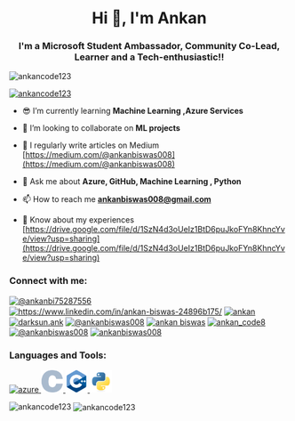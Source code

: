 <h1 align="center">Hi 👋, I'm Ankan</h1>
<h3 align="center">I'm a Microsoft Student Ambassador, Community Co-Lead, Learner and a Tech-enthusiastic!!</h3>

<p align="left"> <img src="https://komarev.com/ghpvc/?username=ankancode123&label=Profile%20views&color=0e75b6&style=flat" alt="ankancode123" /> </p>

<p align="left"> <a href="https://github.com/ryo-ma/github-profile-trophy"><img src="https://github-profile-trophy.vercel.app/?username=ankancode123" alt="ankancode123" /></a> </p>

- 😎 I’m currently learning **Machine Learning ,Azure Services**

- 👯 I’m looking to collaborate on **ML projects**

- 📝 I regularly write articles on Medium [https://medium.com/@ankanbiswas008](https://medium.com/@ankanbiswas008)

- 💬 Ask me about **Azure, GitHub, Machine Learning , Python**

- 📫 How to reach me **ankanbiswas008@gmail.com**

- 📄 Know about my experiences [https://drive.google.com/file/d/1SzN4d3oUeIz1BtD6puJkoFYn8KhncYve/view?usp=sharing](https://drive.google.com/file/d/1SzN4d3oUeIz1BtD6puJkoFYn8KhncYve/view?usp=sharing)

<h3 align="left">Connect with me:</h3>
<p align="left">
<a href="https://twitter.com/@ankanbi75287556" target="blank"><img align="center" src="https://cdn.jsdelivr.net/npm/simple-icons@3.0.1/icons/twitter.svg" alt="@ankanbi75287556" height="30" width="40" /></a>
<a href="https://linkedin.com/in/https://www.linkedin.com/in/ankan-biswas-24896b175/" target="blank"><img align="center" src="https://cdn.jsdelivr.net/npm/simple-icons@3.0.1/icons/linkedin.svg" alt="https://www.linkedin.com/in/ankan-biswas-24896b175/" height="30" width="40" /></a>
<a href="https://fb.com/ankan" target="blank"><img align="center" src="https://cdn.jsdelivr.net/npm/simple-icons@3.0.1/icons/facebook.svg" alt="ankan" height="30" width="40" /></a>
<a href="https://instagram.com/darksun.ank" target="blank"><img align="center" src="https://cdn.jsdelivr.net/npm/simple-icons@3.0.1/icons/instagram.svg" alt="darksun.ank" height="30" width="40" /></a>
<a href="https://medium.com/@ankanbiswas008" target="blank"><img align="center" src="https://cdn.jsdelivr.net/npm/simple-icons@3.0.1/icons/medium.svg" alt="@ankanbiswas008" height="30" width="40" /></a>
<a href="https://www.youtube.com/c/ankan biswas" target="blank"><img align="center" src="https://cdn.jsdelivr.net/npm/simple-icons@3.0.1/icons/youtube.svg" alt="ankan biswas" height="30" width="40" /></a>
<a href="https://www.codechef.com/users/ankan_code8" target="blank"><img align="center" src="https://cdn.jsdelivr.net/npm/simple-icons@3.1.0/icons/codechef.svg" alt="ankan_code8" height="30" width="40" /></a>
<a href="https://www.hackerrank.com/@ankanbiswas008" target="blank"><img align="center" src="https://cdn.jsdelivr.net/npm/simple-icons@3.0.1/icons/hackerrank.svg" alt="@ankanbiswas008" height="30" width="40" /></a>
<a href="https://auth.geeksforgeeks.org/user/ankanbiswas008" target="blank"><img align="center" src="https://cdn.jsdelivr.net/npm/simple-icons@3.0.1/icons/geeksforgeeks.svg" alt="ankanbiswas008" height="30" width="40" /></a>
</p>

<h3 align="left">Languages and Tools:</h3>
<p align="left"> <a href="https://azure.microsoft.com/en-in/" target="_blank"> <img src="https://www.vectorlogo.zone/logos/microsoft_azure/microsoft_azure-icon.svg" alt="azure" width="40" height="40"/> </a> <a href="https://www.cprogramming.com/" target="_blank"> <img src="https://raw.githubusercontent.com/devicons/devicon/master/icons/c/c-original.svg" alt="c" width="40" height="40"/> </a> <a href="https://www.w3schools.com/cpp/" target="_blank"> <img src="https://raw.githubusercontent.com/devicons/devicon/master/icons/cplusplus/cplusplus-original.svg" alt="cplusplus" width="40" height="40"/> </a> <a href="https://www.python.org" target="_blank"> <img src="https://raw.githubusercontent.com/devicons/devicon/master/icons/python/python-original.svg" alt="python" width="40" height="40"/> </a> </p>

<p><img align="left" src="https://github-readme-stats.vercel.app/api/top-langs?username=ankancode123&show_icons=true&locale=en&layout=compact" alt="ankancode123" /></p>

<p>&nbsp;<img align="center" src="https://github-readme-stats.vercel.app/api?username=ankancode123&show_icons=true&locale=en" alt="ankancode123" /></p>

